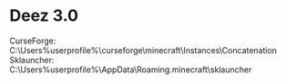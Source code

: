 # Deez 3.0
CurseForge: C:\Users\%userprofile%\curseforge\minecraft\Instances\Concatenation
Sklauncher: C:\Users\%userprofile%\AppData\Roaming\.minecraft\sklauncher
